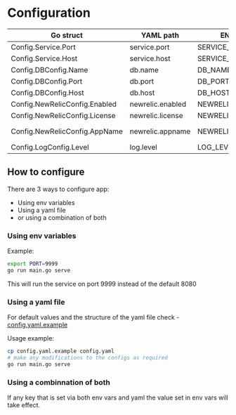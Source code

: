 # Configuration

| Go struct                     | YAML path        | ENV var          | default     | Valid values                             |
| ----------------------------- | ---------------- | ---------------- | ----------- | ---------------------------------------- |
| Config.Service.Port           | service.port     | SERVICE_PORT     | 8080        | 0-65535                                  |
| Config.Service.Host           | service.host     | SERVICE_HOST     | ""          | valid hostname or IP address             |
| Config.DBConfig.Name          | db.name          | DB_NAME          | entropy     |                                          |
| Config.DBConfig.Port          | db.port          | DB_PORT          | 27017       | 0-65535                                  |
| Config.DBConfig.Host          | db.host          | DB_HOST          | localhost   | valid hostname name or IP address        |
| Config.NewRelicConfig.Enabled | newrelic.enabled | NEWRELIC_ENABLED | false       | bool                                     |
| Config.NewRelicConfig.License | newrelic.license | NEWRELIC_LICENSE |             | 40 char NewRelic license key             |
| Config.NewRelicConfig.AppName | newrelic.appname | NEWRELIC_APPNAME | entropy-dev | string                                   |
| Config.LogConfig.Level        | log.level        | LOG_LEVEL        | info        | debug,info,warn,error,dpanic,panic,fatal |

## How to configure

There are 3 ways to configure app:

- Using env variables
- Using a yaml file
- or using a combination of both

### Using env variables

Example:

```sh
export PORT=9999
go run main.go serve
```

This will run the service on port 9999 instead of the default 8080

### Using a yaml file

For default values and the structure of the yaml file check - [config.yaml.example](config.yaml.example)

Usage example:

```sh
cp config.yaml.example config.yaml
# make any modifications to the configs as required
go run main.go serve
```

### Using a combinnation of both

If any key that is set via both env vars and yaml the value set in env vars will take effect.
